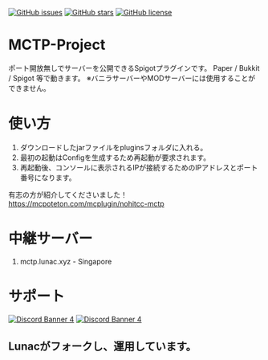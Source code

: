 [![GitHub issues](https://img.shields.io/github/issues/nohit-cc/MCTP-Project?style=for-the-badge)](https://github.com/nohit-cc/MCTP-Project/issues)
[![GitHub stars](https://img.shields.io/github/stars/nohit-cc/MCTP-Project?style=for-the-badge)](https://github.com/nohit-cc/MCTP-Project/stargazers)
[![GitHub license](https://img.shields.io/github/license/nohit-cc/MCTP-Project?style=for-the-badge)](https://github.com/nohit-cc/MCTP-Project)
# MCTP-Project
ポート開放無しでサーバーを公開できるSpigotプラグインです。
Paper / Bukkit / Spigot 等で動きます。
※バニラサーバーやMODサーバーには使用することができません。

# 使い方
1. ダウンロードしたjarファイルをpluginsフォルダに入れる。
2. 最初の起動はConfigを生成するため再起動が要求されます。
3. 再起動後、コンソールに表示されるIPが接続するためのIPアドレスとポート番号になります。

有志の方が紹介してくださいました！
https://mcpoteton.com/mcplugin/nohitcc-mctp

# 中継サーバー
1. mctp.lunac.xyz - Singapore

# サポート
[![Discord Banner 4](https://discordapp.com/api/guilds/867326068758806558/widget.png?style=banner4)](https://discord.gg/MPJgMEYRNM)
[![Discord Banner 4](https://discordapp.com/api/guilds/691818868943093812/widget.png?style=banner4)](https://discord.nohit.cc)


## Lunacがフォークし、運用しています。
